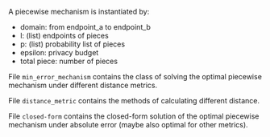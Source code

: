 A piecewise mechanism is instantiated by:
* domain: from endpoint_a to endpoint_b
* l: (list) endpoints of pieces
* p: (list) probability list of pieces
* epsilon: privacy budget
* total piece: number of pieces

File `min_error_mechanism` contains the class of solving the optimal piecewise mechanism under different distance metrics.

File `distance_metric` contains the methods of calculating different distance.

File `closed-form` contains the closed-form solution of the optimal piecewise mechanism under absolute error (maybe also optimal for other metrics).
